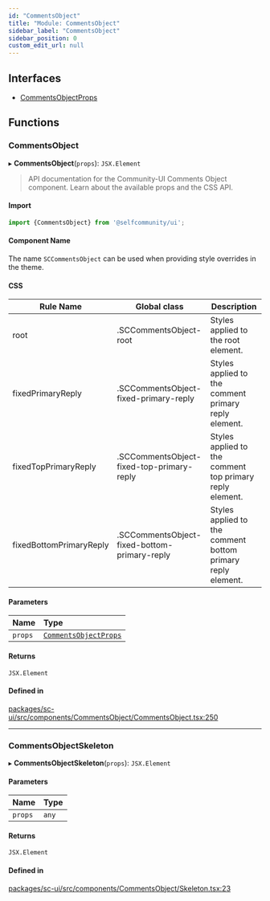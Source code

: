 ```yaml
---
id: "CommentsObject"
title: "Module: CommentsObject"
sidebar_label: "CommentsObject"
sidebar_position: 0
custom_edit_url: null
---
```


## Interfaces

- [CommentsObjectProps](../interfaces/CommentsObject.CommentsObjectProps)

## Functions

### CommentsObject

▸ **CommentsObject**(`props`): `JSX.Element`

> API documentation for the Community-UI Comments Object component. Learn about the available props and the CSS API.

#### Import

```jsx
import {CommentsObject} from '@selfcommunity/ui';
```

#### Component Name

The name `SCCommentsObject` can be used when providing style overrides in the theme.

#### CSS

|Rule Name|Global class|Description|
|---|---|---|
|root|.SCCommentsObject-root|Styles applied to the root element.|
|fixedPrimaryReply|.SCCommentsObject-fixed-primary-reply|Styles applied to the comment primary reply element.|
|fixedTopPrimaryReply|.SCCommentsObject-fixed-top-primary-reply|Styles applied to the comment top primary reply element.|
|fixedBottomPrimaryReply|.SCCommentsObject-fixed-bottom-primary-reply|Styles applied to the comment bottom primary reply  element.|

#### Parameters

| Name | Type |
| :------ | :------ |
| `props` | [`CommentsObjectProps`](../interfaces/CommentsObject.CommentsObjectProps) |

#### Returns

`JSX.Element`

#### Defined in

[packages/sc-ui/src/components/CommentsObject/CommentsObject.tsx:250](https://github.com/selfcommunity/community-ui/blob/487fa8c/packages/sc-ui/src/components/CommentsObject/CommentsObject.tsx#L250)

___

### CommentsObjectSkeleton

▸ **CommentsObjectSkeleton**(`props`): `JSX.Element`

#### Parameters

| Name | Type |
| :------ | :------ |
| `props` | `any` |

#### Returns

`JSX.Element`

#### Defined in

[packages/sc-ui/src/components/CommentsObject/Skeleton.tsx:23](https://github.com/selfcommunity/community-ui/blob/487fa8c/packages/sc-ui/src/components/CommentsObject/Skeleton.tsx#L23)
